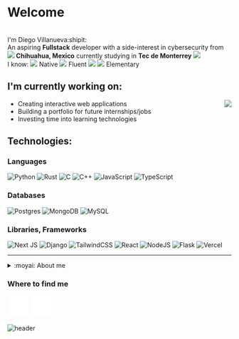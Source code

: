 <h1>Welcome</h1>
<p><br>I'm Diego Villanueva:shipit:</br>An aspiring <b>Fullstack</b> developer with a side-interest in cybersecurity from <img src="https://cdn-icons-png.flaticon.com/512/5372/5372848.png" width="15"/><b> Chihuahua, Mexico</b> currently studying in <b>Tec de Monterrey </b><img src="https://upload.wikimedia.org/wikipedia/commons/4/47/Logo_del_ITESM.svg" width="15"/>
<br>I know: 
  <img src="https://cdn-icons-png.flaticon.com/512/299/299820.png" width="15"/><span> </span>Native <span>  </span>
  <img src="https://cdn-icons-png.flaticon.com/512/299/299688.png" width="15"/><span> </span>Fluent<span>  </span>
  <img src="https://cdn-icons-png.flaticon.com/512/5988/5988791.png" width="15"/><span> </span>
  <img src="https://cdn-icons-png.flaticon.com/512/299/299885.png" width="15"/><span> </span>Elementary</br></p>
  
<h2>I'm currently working on:</h2>
<img align="right" src="https://media.giphy.com/media/6dUhLqzoQYqXK/giphy.gif" />
<ul>
<li>Creating interactive web applications</li>
<li>Building a portfolio for future internships/jobs</li>
<li>Investing time into learning technologies</li>
</ul>
  
<h2>Technologies:</h2>

### Languages
![Python](https://img.shields.io/badge/python-3670A0?style=for-the-badge&logo=python&logoColor=ffdd54)
![Rust](https://img.shields.io/badge/rust-%23FD9B38.svg?style=for-the-badge&logo=rust&logoColor=white)
![C](https://img.shields.io/badge/c-%2300599C.svg?style=for-the-badge&logo=c&logoColor=white)
![C++](https://img.shields.io/badge/c++-%2300599C.svg?style=for-the-badge&logo=c%2B%2B&logoColor=white)
![JavaScript](https://img.shields.io/badge/javascript-%23323330.svg?style=for-the-badge&logo=javascript&logoColor=%23F7DF1E)
![TypeScript](https://img.shields.io/badge/typescript-%23323330.svg?style=for-the-badge&logo=typescript&logoColor=%23007ACC)

### Databases
![Postgres](https://img.shields.io/badge/postgres-%23316192.svg?style=for-the-badge&logo=postgresql&logoColor=white)
![MongoDB](https://img.shields.io/badge/MongoDB-%234ea94b.svg?style=for-the-badge&logo=mongodb&logoColor=white)
![MySQL](https://img.shields.io/badge/mysql-%2300f.svg?style=for-the-badge&logo=mysql&logoColor=white)

### Libraries, Frameworks
![Next JS](https://img.shields.io/badge/Next-black?style=for-the-badge&logo=next.js&logoColor=white)
![Django](https://img.shields.io/badge/django-%23092E20.svg?style=for-the-badge&logo=django&logoColor=white)
![TailwindCSS](https://img.shields.io/badge/tailwindcss-%2338B2AC.svg?style=for-the-badge&logo=tailwind-css&logoColor=white)
![React](https://img.shields.io/badge/react-%2320232a.svg?style=for-the-badge&logo=react&logoColor=%2361DAFB)
![NodeJS](https://img.shields.io/badge/node.js-6DA55F?style=for-the-badge&logo=node.js&logoColor=white)
![Flask](https://img.shields.io/badge/flask-%23000.svg?style=for-the-badge&logo=flask&logoColor=white)
![Vercel](https://img.shields.io/badge/vercel-%23000000.svg?style=for-the-badge&logo=vercel&logoColor=white)

------------
<details>
<summary>:moyai: About me</summary>
  <ul style="list-style-type: none;">
    <li>:cocktail: I'm heavily invested into mixology, creating mostly Vodka and Rum cocktails</li>
    <li>:spaghetti: I enjoy cooking</li>
    <li>:headphones: Last year on Spotify I listened for <b>116,351</b> minutes, with Rock being my favorite genre :guitar:</li>
    <li>:video_game: FPS enjoyer, Destiny and Titanfall are the best</li>
    <li>:milky_way: I have an obsession with space</li>
    <li>:car: I watch motoracing</li>
    <li>I have to deal with 3 :wolf: and 3:cat:furballs</li>
  </ul>
</details>

<h3>Where to find me</h3>
<p>
  <a href="https://www.linkedin.com/in/diego-villanueva-820993242" target="_blank"><img alt="Github" src="./img/linkedin.svg" /></a> 
  <a href="https://djay-dvt.netlify.app/" target="_blank"><img alt="LinkedIn" src="./img/globe.svg" /></a> 
</p>

![header](https://capsule-render.vercel.app/api?&type=waving&&&color=100:CCFF00,0:00D1FF&section=footer&height=150)
<!---
Jay-DVT/Jay-DVT is a ✨ special ✨ repository because its `README.md` (this file) appears on your GitHub profile.
You can click the Preview link to take a look at your changes.
--->
